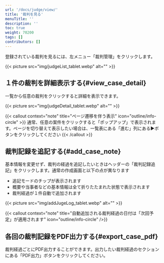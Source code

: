 ```yaml
---
url: '/docs/judge/view/'
title: '裁判を見る'
menuTitle: ''
description: ''
toc: true
weight: 70200
tags: []
contributors: []
---
```


登録されている裁判を見るには、左メニュー「裁判管理」をクリックします。

{{< picture src="img/judgeList_tablet.webp" alt="" >}}

## １件の裁判を詳細表示する{#view_case_detail}

一覧から任意の裁判をクリックすると詳細を表示できます。

{{< picture src="img/judgeDetail_tablet.webp" alt="" >}}

{{< callout context="note" title="ページ遷移を伴う表示" icon="outline/info-circle" >}}
通常、任意の案件をクリックすると「ポップアップ」で表示されます。ページを切り替えて表示したい場合は、一覧表にある「進む」列にある▶ボタンをクリックしてください
{{< /callout >}}

## 裁判記録を追記する{#add_case_note}

基本情報を変更せず、裁判の経過を追記したいときはヘッダーの「裁判記録追記」をクリックします。通常の作成画面と以下の点が異なります

- 追記モードのチップが表示されます
- 概要や当事者などの基本情報は全て折りたたまれた状態で表示されます
- 裁判経過が１件自動で追加されます

{{< picture src="img/addJugeLog_tablet.webp" alt="" >}}

{{< callout context="note" title="自動追加される裁判経過の日付は「次回予定」が適用されます" icon="outline/info-circle" />}}

## 各回の裁判記録をPDF出力する{#export_case_pdf}

裁判経過ごとにPDF出力することができます。出力したい裁判経過のセクションにある「PDF出力」ボタンをクリックしてください。

